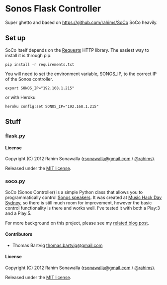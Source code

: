 # Sonos Flask Controller

Super ghetto and based on https://github.com/rahims/SoCo SoCo heavily.


## Set up
SoCo itself depends on the [Requests](http://docs.python-requests.org/) HTTP library. The easiest way to install it is through pip:

    pip install -r requirements.txt 


You will need to set the environment variable, SONOS_IP, to the correct IP of the Sonos controller.

    export SONOS_IP="192.168.1.215"

or with Heroku

    heroku config:set SONOS_IP="192.168.1.215"


## Stuff
### flask.py
#### License

Copyright (C) 2012 Rahim Sonawalla ([rsonawalla@gmail.com](mailto:rsonawalla@gmail.com) / [@rahims](http://twitter.com/rahims)).

Released under the [MIT license](http://www.opensource.org/licenses/mit-license.php).



### soco.py

SoCo (Sonos Controller) is a simple Python class that allows you to programmatically control [Sonos speakers](http://www.sonos.com/system/). It was created at [Music Hack Day Sydney](http://sydney.musichackday.org/2012/), so there is still much room for improvement, however the basic control functionality is there and works well. I've tested it with both a Play:3 and a Play:5.

For more background on this project, please see my [related blog post](http://www.hirahim.com/blog/2012/04/29/dissecting-the-sonos-controller/).

#### Contributors
* Thomas Bartvig [thomas.bartvig@gmail.com](mailto:thomas.bartvig@gmail.com)

#### License
Copyright (C) 2012 Rahim Sonawalla ([rsonawalla@gmail.com](mailto:rsonawalla@gmail.com) / [@rahims](http://twitter.com/rahims)).

Released under the [MIT license](http://www.opensource.org/licenses/mit-license.php).
